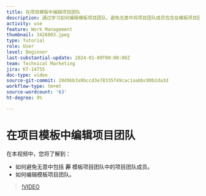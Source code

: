 ```yaml
---
title: 在项目模板中编辑项目团队
description: 通过学习如何编辑模板项目团队，避免无意中将项目团队成员包含在模板项目团队中。
activity: use
feature: Work Management
thumbnail: 3426803.jpeg
type: Tutorial
role: User
level: Beginner
last-substantial-update: 2024-01-09T00:00:00Z
team: Technical Marketing
jira: KT-14755
doc-type: video
source-git-commit: 20d9bb3a9bccd3e78335f49cac1aabbc00b2da3d
workflow-type: tm+mt
source-wordcount: '63'
ht-degree: 9%

---
```


# 在项目模板中编辑项目团队

在本视频中，您将了解到：

* 如何避免无意中包括 **非** 模板项目团队中的项目团队成员。
* 如何编辑模板项目团队。

>[!VIDEO](https://video.tv.adobe.com/v/3426803/?quality=12&learn=on)
